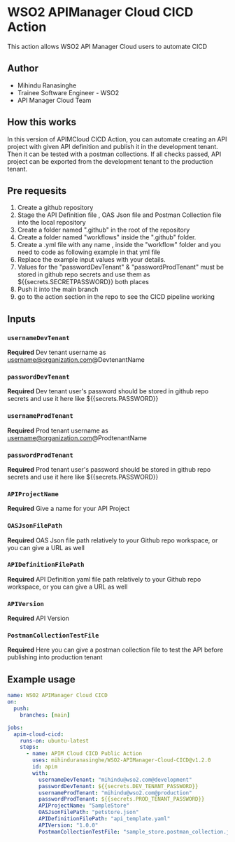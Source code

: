 # WSO2 APIManager Cloud CICD Action

This action allows WSO2 API Manager Cloud users to automate CICD

## Author

- Mihindu Ranasinghe
- Trainee Software Engineer - WSO2
- API Manager Cloud Team

## How this works

In this version of APIMCloud CICD Action, you can automate creating an API project with given API definition and publish it in the development tenant. Then it can be tested with a postman collections.
If all checks passed, API project can be exported from the development tenant to the production tenant.

## Pre requesits

1. Create a github repository
2. Stage the API Definition file , OAS Json file and Postman Collection file into the local repository
3. Create a folder named ".github" in the root of the repository
4. Create a folder named "workflows" inside the ".github" folder.
5. Create a .yml file with any name , inside the "workflow" folder and you need to code as following example in that yml file
6. Replace the example input values with your details.
7. Values for the "passwordDevTenant" & "passwordProdTenant" must be stored in github repo secrets and use them as ${{secrets.SECRETPASSWORD}} both places
8. Push it into the main branch
9. go to the action section in the repo to see the CICD pipeline working

## Inputs

### `usernameDevTenant`

**Required** Dev tenant username as username@organization.com@DevtenantName

### `passwordDevTenant`

**Required** Dev tenant user's password should be stored in github repo secrets and use it here like ${{secrets.PASSWORD}}

### `usernameProdTenant`

**Required** Prod tenant username as username@organization.com@ProdtenantName

### `passwordProdTenant`

**Required** Prod tenant user's password should be stored in github repo secrets and use it here like ${{secrets.PASSWORD}}

### `APIProjectName`

**Required** Give a name for your API Project

### `OASJsonFilePath`

**Required** OAS Json file path relatively to your Github repo workspace, or you can give a URL as well

### `APIDefinitionFilePath`

**Required** API Definition yaml file path relatively to your Github repo workspace, or you can give a URL as well

### `APIVersion`

**Required** API Version

### `PostmanCollectionTestFile`

**Required** Here you can give a postman collection file to test the API before publishing into production tenant

## Example usage

```yaml
name: WSO2 APIManager Cloud CICD
on:
  push:
    branches: [main]

jobs:
  apim-cloud-cicd:
    runs-on: ubuntu-latest
    steps:
      - name: APIM Cloud CICD Public Action
        uses: mihinduranasinghe/WSO2-APIManager-Cloud-CICD@v1.2.0
        id: apim
        with:
          usernameDevTenant: "mihindu@wso2.com@development"
          passwordDevTenant: ${{secrets.DEV_TENANT_PASSWORD}}
          usernameProdTenant: "mihindu@wso2.com@production"
          passwordProdTenant: ${{secrets.PROD_TENANT_PASSWORD}}
          APIProjectName: "SampleStore"
          OASJsonFilePath: "petstore.json"
          APIDefinitionFilePath: "api_template.yaml"
          APIVersion: "1.0.0"
          PostmanCollectionTestFile: "sample_store.postman_collection.json"
```
